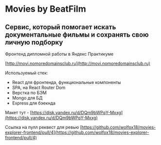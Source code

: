 # Movies by BeatFilm

## Сервис, который помогает искать документальные фильмы и сохранять свою личную подборку

Фронтенд дипломной работы в Яндекс Практикуме

[http://movi.nomoredomainsclub.ru](http://movi.nomoredomainsclub.ru)

Используемый стек:

* React для фронтенда, функциональные компоненты
* SPA, на React Router Dom
* Верстка по БЭМ
* Mongo для БД
* Express для бэекнда

Макет тут - [https://disk.yandex.ru/d/DQm9bWPqY-Mxxg](https://disk.yandex.ru/d/DQm9bWPqY-Mxxg)

Ссылка на пулл реквест для ревью [https://github.com/wolfox18/movies-explorer-frontend/pull/4](https://github.com/wolfox18/movies-explorer-frontend/pull/4)
